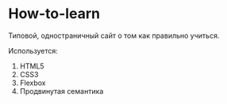 # How-to-learn
 
Типовой, одностраничный сайт о том как правильно учиться.

Используется:
1. HTML5
2. CSS3
3. Flexbox
4. Продвинутая семантика
